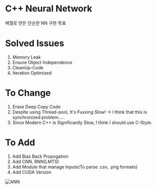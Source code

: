 # C++ Neural Network
배열로 만든 단순한 NN 구현 목표
 
# Solved Issues
1. Memory Leak 
2. Ensure Object Independence
3. CleanUp-Code
5. Iteration Optimized

# To Change
1. Erase Deep Copy Code
2. Despite using Thread-pool, It's Fuxxing Slow! -> I think that this is synchronized problem.....
3. Since Modern C++ is Significantly Slow, I think I should use C-Style.

# To Add
1. Add Bias Back Propogation 
2. Add CNN, RNN(LMTS)
3. Add Module that manage Inputs(To parse .csv, .png formats) 
4. Add CUDA Version

![ANN](https://user-images.githubusercontent.com/24998577/121584381-5d911500-ca6c-11eb-9998-95b08652a5af.jpg)
